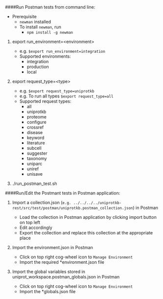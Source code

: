 
####Run Postman tests from command line:
   - Prerequisite
     - `newman` installed
     - To install `newman`, run
        - `npm install -g newman`    
     
1. export run_environment=\<environment\>
    - e.g. `$export run_environment=integration`
    - Supported environments:
        - integration
        - production
        - local 
2. export request_type=\<type\>
    - e.g. `$export request_type=uniprotkb`
    - e.g. To run all types `$export request_type=all`
   - Supported request types:
     - all
     - uniprotkb 
     - proteome
     - configure
     - crossref
     - disease
     - keyword
     - literature
     - subcell
     - suggester 
     - taxonomy
     - uniparc
     - uniref
     - unisave        

3. ./run_postman_test.sh

####Run/Edit the Postmant tests in Postman application:
 
1. Import a collection.json (`e.g. ../../../../uniprotkb-rest/src/test/postman/uniprotkb.postman_collection.json`) in Postman
    - Load the collection in Postman application by clicking import button on top left
    - Edit accordingly
    - Export the collection and replace this collection at the appropriate place

2. Import the environment.json in Postman
    - Click on top right cog-wheel icon to `Manage Environment`
    - Import the required *environment.json file

3. Import the global variables stored in uniprot_workspace.postman_globals.json in Postman
    - Click on top right cog-wheel icon to `Manage Environment`
    - Import the *globals.json file
